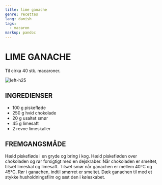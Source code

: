 ```yaml
---
title: lime ganache
genre: recettes
lang: danish
tags:
  - macaron
markup: pandoc
---
```


# LIME GANACHE

Til cirka 40 stk. macaroner.

![](/home/fred/.repo/traductions/recettes/images/macaron_lime.jpg "left-h25")

## INGREDIENSER

- 100 g piskefløde
- 250 g hvid chokolade
- 20 g usaltet smør
- 45 g limesaft
- 2 revne limeskaller

## FREMGANGSMÅDE

Hæld piskefløde i en gryde og bring i kog.
Hæld piskefløden over chokoladen og rør forsigtigt med en dejskraber.
Når chokoladen er smeltet, tilsæt limeskal og limesaft.
Tilsæt smør når ganachen er mellem 40°C og 45°C.
Rør i ganachen, indtil smørret er smeltet.
Dæk ganachen til med et stykke husholdningsfilm og sæt den i køleskabet.

